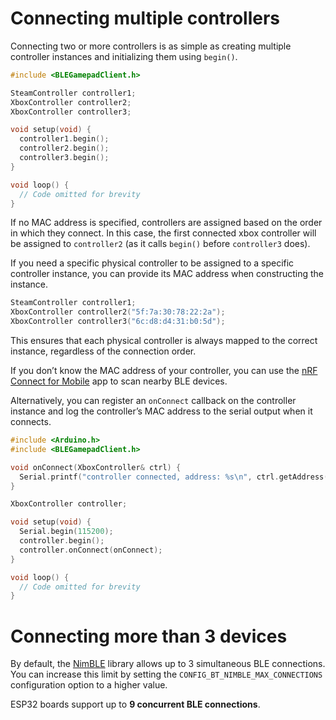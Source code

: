 # Connecting multiple controllers

Connecting two or more controllers is as simple as creating multiple controller instances and initializing them
using `begin()`.

```cpp
#include <BLEGamepadClient.h>

SteamController controller1;
XboxController controller2;
XboxController controller3;

void setup(void) {
  controller1.begin();
  controller2.begin();
  controller3.begin();
}

void loop() {
  // Code omitted for brevity
}
```

If no MAC address is specified, controllers are assigned based on the order in which they connect. In this case, the
first connected xbox controller will be assigned to `controller2` (as it calls `begin()` before `controller3` does).

If you need a specific physical controller to be assigned to a specific controller instance, you can provide its
MAC address when constructing the instance.

```cpp
SteamController controller1;
XboxController controller2("5f:7a:30:78:22:2a");
XboxController controller3("6c:d8:d4:31:b0:5d");
```

This ensures that each physical controller is always mapped to the correct instance, regardless of the connection order.

If you don’t know the MAC address of your controller, you can use
the [nRF Connect for Mobile](https://www.nordicsemi.com/Products/Development-tools/nRF-Connect-for-mobile) app to scan
nearby BLE devices.

Alternatively, you can register an `onConnect` callback on the controller instance and log the
controller’s MAC address to the serial output when it connects.

```cpp
#include <Arduino.h>
#include <BLEGamepadClient.h>

void onConnect(XboxController& ctrl) {
  Serial.printf("controller connected, address: %s\n", ctrl.getAddress().toString().c_str());
}

XboxController controller;

void setup(void) {
  Serial.begin(115200);
  controller.begin();
  controller.onConnect(onConnect);
}

void loop() {
  // Code omitted for brevity
}
```

# Connecting more than 3 devices

By default, the [NimBLE](https://github.com/h2zero/NimBLE-Arduino) library allows up to 3 simultaneous BLE connections.
You can increase this limit by setting the `CONFIG_BT_NIMBLE_MAX_CONNECTIONS` configuration option to a higher value.

ESP32 boards support up to **9 concurrent BLE connections**.
